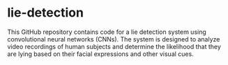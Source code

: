 # lie-detection
This GitHub repository contains code for a lie detection system using convolutional neural networks (CNNs). The system is designed to analyze video recordings of human subjects and determine the likelihood that they are lying based on their facial expressions and other visual cues.

